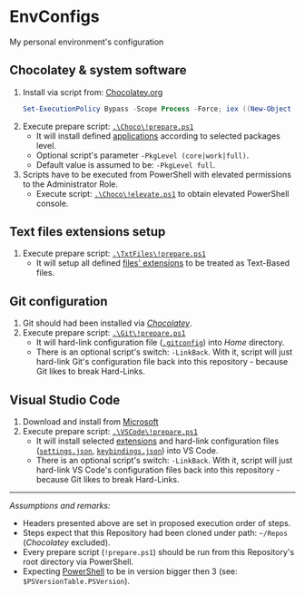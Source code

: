 # EnvConfigs

My personal environment's configuration

## Chocolatey & system software

1. Install via script from: [Chocolatey.org](https://chocolatey.org/install)
    ```PowerShell
    Set-ExecutionPolicy Bypass -Scope Process -Force; iex ((New-Object System.Net.WebClient).DownloadString('https://chocolatey.org/install.ps1'))
    ```
2. Execute prepare script: [`.\Choco\!prepare.ps1`](Choco/!prepare.ps1)
   * It will install defined [applications](Choco/packages.txt) according to selected packages level.
   * Optional script's parameter `-PkgLevel (core|work|full)`.
   * Default value is assumed to be: `-PkgLevel full`.
3. Scripts have to be executed from PowerShell with elevated permissions to the Administrator Role.
   * Execute script: [`.\Choco\!elevate.ps1`](Choco/!elevate.ps1) to obtain elevated PowerShell console.

## Text files extensions setup

1. Execute prepare script: [`.\TxtFiles\!prepare.ps1`](TxtFiles/!prepare.ps1)
   * It will setup all defined [files' extensions](TxtFiles/extensions.txt) to be treated as Text-Based files.

## Git configuration

1. Git should had been installed via [_Chocolatey_](#chocolatey--system-software).
2. Execute prepare script: [`.\Git\!prepare.ps1`](Git/!prepare.ps1)
   * It will hard-link configuration file ([`.gitconfig`](Git/.gitconfig)) into _Home_ directory.
   * There is an optional script's switch: `-LinkBack`. With it, script will just hard-link Git's configuration file back into this repository - because Git likes to break Hard-Links.

## Visual Studio Code

1. Download and install from [Microsoft](https://code.visualstudio.com/docs/?dv=win)
2. Execute prepare script: [`.\VSCode\!prepare.ps1`](VSCode/!prepare.ps1)
   * It will install selected [extensions](VSCode/extensions.txt) and hard-link configuration files ([`settings.json`](VSCode/settings.json), [`keybindings.json`](VSCode/keybindings.json)) into VS Code.
   * There is an optional script's switch: `-LinkBack`. With it, script will just hard-link VS Code's configuration files back into this repository - because Git likes to break Hard-Links.

----

_Assumptions and remarks:_

* Headers presented above are set in proposed execution order of steps.
* Steps expect that this Repository had been cloned under path: `~/Repos` (_Chocolatey_ excluded).
* Every prepare script (`!prepare.ps1`) should be run from this Repository's root directory via PowerShell.
* Expecting [PowerShell](https://docs.microsoft.com/en-us/powershell/scripting/setup/installing-windows-powershell?view=powershell-6) to be in version bigger then 3 (see: `$PSVersionTable.PSVersion`).
